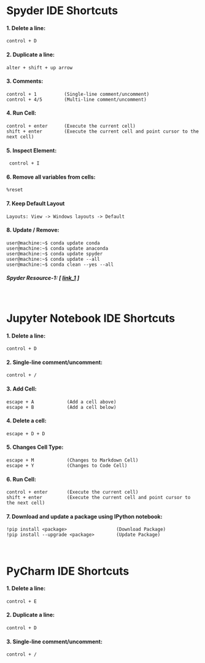 # Spyder IDE Shortcuts
#### 1. Delete a line:
```console
control + D
```
#### 2. Duplicate a line:
```console
alter + shift + up arrow
```
#### 3. Comments:
```console
control + 1          (Single-line comment/uncomment)
control + 4/5        (Multi-line comment/uncomment)
```
#### 4. Run Cell:
```console
control + enter      (Execute the current cell)
shift + enter        (Execute the current cell and point cursor to the next cell) 
```
#### 5. Inspect Element:
```console
 control + I
```
#### 6. Remove all variables from cells:
```console
%reset
```

#### 7. Keep Default Layout
```console
Layouts: View -> Windows layouts -> Default
```

#### 8. Update / Remove:
```console
user@machine:~$ conda update conda
user@machine:~$ conda update anaconda
user@machine:~$ conda update spyder
user@machine:~$ conda update --all
user@machine:~$ conda clean --yes --all
```


##### Spyder Resource-1: [ [link_1](https://www.southampton.ac.uk/~fangohr/blog/spyder-the-scientific-python-development-environment.html) ]

&nbsp;

# Jupyter Notebook IDE Shortcuts

#### 1. Delete a line: 
```console
control + D
```

#### 2. Single-line comment/uncomment:
```console
control + /
```

#### 3. Add Cell:
```console
escape + A            (Add a cell above)
escape + B            (Add a cell below)
```

#### 4. Delete a cell: 
```console
escape + D + D
```

#### 5. Changes Cell Type:
```console
escape + M            (Changes to Markdown Cell)
escape + Y            (Changes to Code Cell)
```

#### 6. Run Cell:
```console
control + enter       (Execute the current cell)
shift + enter         (Execute the current cell and point cursor to the next cell) 
```

#### 7. Download and update a package using IPython notebook:
``` console
!pip install <package>                  (Download Package)
!pip install --upgrade <package>        (Update Package) 
```

&nbsp;

# PyCharm IDE Shortcuts

#### 1. Delete a line: 
```console
control + E
```
#### 2. Duplicate a line: 
```console
control + D
```
#### 3. Single-line comment/uncomment:
```console
control + /
```

